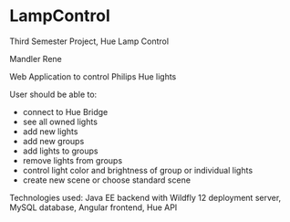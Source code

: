 # LampControl
Third Semester Project, Hue Lamp Control

Mandler Rene

Web Application to control Philips Hue lights

User should be able to:

- connect to Hue Bridge
- see all owned lights
- add new lights
- add new groups
- add lights to groups
- remove lights from groups
- control light color and brightness of group or individual lights
- create new scene or choose standard scene

Technologies used: Java EE backend with Wildfly 12 deployment server, MySQL database, Angular frontend, Hue API
